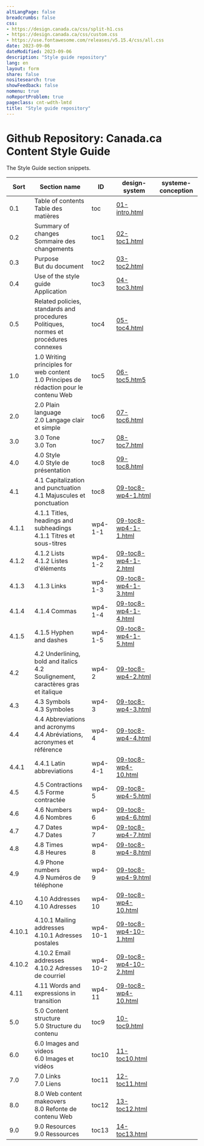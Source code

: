 ```yaml
---
altLangPage: false
breadcrumbs: false
css:
- https://design.canada.ca/css/split-h1.css
- https://design.canada.ca/css/custom.css
- https://use.fontawesome.com/releases/v5.15.4/css/all.css
date: 2023-09-06
dateModified: 2023-09-06
description: "Style guide repository"
lang: en
layout: form
share: false
nositesearch: true
showFeedback: false
nomenu: true
noReportProblem: true
pageclass: cnt-wdth-lmtd
title: "Style guide repository"
---
```

<h1 property="name" id="wb-cont" dir="ltr"><span class="stacked"><span>Github Repository</span>: <span>Canada.ca Content Style Guide</span></span></h1>
<p>The Style Guide section snippets.</p>
<div class="panel panel-default mrgn-tp-lg">
  <div class="mrgn-tp-md">
    <table class="wb-tables table table-striped small brdr-tp" aria-live="polite" id="style-guide" data-page-length="100" data-wb-tables='{  
	    "bDeferRender": true,														 
            "order": [0, "asc"],
            "paging": true,
            "info": true,
            "columns": [
            { "data": "SORT", "className": "",  "visible": false },
            { "data": "SECTIONNAME", "className": "" },
	        { "data": "ID", "className": "" },
            { "data": "DESIGNSYSTEM", "className": "", "orderable": false },
            { "data": "SYSTEMECONCEPTION", "className": "", "orderable": false }
            ]
            }'>
      <thead>
        <tr>
          <th>Sort</th>
          <th class="col-md-5">Section name</th>
          <th class="col-md-1">ID</th>
          <th class="col-md-3"><span class="fab fa-github"></span> design-system</th>
          <th class="col-md-3"><span class="fab fa-github"></span> systeme-conception</th>
        </tr>
      </thead>
      <tbody>
        <tr>
          <td>0.1</td>
          <td>Table of contents<br>
            Table des matières</td>
          <td>toc</td>
          <td><a href="https://github.com/canada-ca/design-system/blob/CCCSG-158-recode-style-guide/_includes/style-guide/01-intro.html">01-intro.html</a></td>
          <td></td>
        </tr>
        <tr>
          <td>0.2</td>
          <td>Summary of changes<br>
            Sommaire des changements</td>
          <td>toc1</td>
          <td><a href="https://github.com/canada-ca/design-system/blob/CCCSG-158-recode-style-guide/_includes/style-guide/02-toc1.html">02-toc1.html</a></td>
          <td></td>
        </tr>
        <tr>
          <td>0.3</td>
          <td>Purpose<br>
            But du document</td>
          <td>toc2</td>
          <td><a href="https://github.com/canada-ca/design-system/blob/CCCSG-158-recode-style-guide/_includes/style-guide/03-toc2.html">03-toc2.html</a></td>
          <td></td>
        </tr>
        <tr>
          <td>0.4</td>
          <td>Use of the style guide<br>
            Application</td>
          <td>toc3</td>
          <td><a href="https://github.com/canada-ca/design-system/blob/CCCSG-158-recode-style-guide/_includes/style-guide/04-toc3.html">04-toc3.html</a></td>
          <td></td>
        </tr>
        <tr>
          <td>0.5</td>
          <td>Related policies, standards and procedures<br>
            Politiques, normes et procédures connexes</td>
          <td>toc4</td>
          <td><a href="https://github.com/canada-ca/design-system/blob/CCCSG-158-recode-style-guide/_includes/style-guide/06-toc5.html">05-toc4.html</a></td>
          <td></td>
        </tr>
        <tr>
          <td>1.0</td>
          <td>1.0 Writing principles for web content<br>
            1.0 Principes de rédaction pour le contenu Web</td>
          <td>toc5</td>
          <td><a href="https://github.com/canada-ca/design-system/blob/CCCSG-158-recode-style-guide/_includes/style-guide/06-toc5.html">06-toc5.htm5</a></td>
          <td></td>
        </tr>
        <tr>
          <td>2.0</td>
          <td>2.0 Plain language<br>
            2.0 Langage clair et simple</td>
          <td>toc6</td>
          <td><a href="https://github.com/canada-ca/design-system/blob/CCCSG-158-recode-style-guide/_includes/style-guide/07-toc6.html">07-toc6.html</a></td>
          <td></td>
        </tr>
        <tr>
          <td>3.0</td>
          <td>3.0 Tone<br>
            3.0 Ton</td>
          <td>toc7</td>
          <td><a href="https://github.com/canada-ca/design-system/blob/CCCSG-158-recode-style-guide/_includes/style-guide/08-toc7.html">08-toc7.html</a></td>
          <td></td>
        </tr>
        <tr>
          <td>4.0</td>
          <td>4.0 Style<br>
            4.0 Style de présentation</td>
          <td>toc8</td>
          <td><a href="https://github.com/canada-ca/design-system/blob/CCCSG-158-recode-style-guide/_includes/style-guide/09-toc8.html">09-toc8.html</a></td>
          <td></td>
        </tr>
        <tr>
          <td>4.1</td>
          <td>4.1 Capitalization and punctuation<br>
            4.1 Majuscules et ponctuation</td>
          <td>toc8</td>
          <td><a href="https://github.com/canada-ca/design-system/blob/CCCSG-158-recode-style-guide/_includes/style-guide/09-toc8-wp4-1.html">09-toc8-wp4-1.html</a></td>
          <td></td>
        </tr>
        <tr>
          <td>4.1.1</td>
          <td>4.1.1 Titles, headings and subheadings<br>
            4.1.1 Titres et sous-titres</td>
          <td>wp4-1-1</td>
          <td><a href="https://github.com/canada-ca/design-system/blob/CCCSG-158-recode-style-guide/_includes/style-guide/09-toc8-wp4-1-1.html">09-toc8-wp4-1-1.html</a></td>
          <td></td>
        </tr>
        <tr>
          <td>4.1.2</td>
          <td>4.1.2 Lists<br>
            4.1.2 Listes d'éléments</td>
          <td>wp4-1-2</td>
          <td><a href="https://github.com/canada-ca/design-system/blob/CCCSG-158-recode-style-guide/_includes/style-guide/09-toc8-wp4-1-2.html">09-toc8-wp4-1-2.html</a></td>
          <td></td>
        </tr>
        <tr>
          <td>4.1.3</td>
          <td>4.1.3 Links<br></td>
          <td>wp4-1-3</td>
          <td><a href="https://github.com/canada-ca/design-system/blob/CCCSG-158-recode-style-guide/_includes/style-guide/09-toc8-wp4-1-3.html">09-toc8-wp4-1-3.html</a></td>
          <td></td>
        </tr>
        <tr>
          <td>4.1.4</td>
          <td>4.1.4 Commas<br></td>
          <td>wp4-1-4</td>
          <td><a href="https://github.com/canada-ca/design-system/blob/CCCSG-158-recode-style-guide/_includes/style-guide/09-toc8-wp4-1-4.html">09-toc8-wp4-1-4.html</a></td>
          <td></td>
        </tr>
        <tr>
          <td>4.1.5</td>
          <td>4.1.5 Hyphen and dashes<br></td>
          <td>wp4-1-5</td>
          <td><a href="https://github.com/canada-ca/design-system/blob/CCCSG-158-recode-style-guide/_includes/style-guide/09-toc8-wp4-1-5.html">09-toc8-wp4-1-5.html</a></td>
          <td></td>
        </tr>
        <tr>
          <td>4.2</td>
          <td>4.2 Underlining, bold and italics<br>
            4.2 Soulignement, caractères gras et italique</td>
          <td>wp4-2</td>
          <td><a href="https://github.com/canada-ca/design-system/blob/CCCSG-158-recode-style-guide/_includes/style-guide/09-toc8-wp4-2.html">09-toc8-wp4-2.html</a></td>
          <td></td>
        </tr>
        <tr>
          <td>4.3</td>
          <td>4.3 Symbols<br>
            4.3 Symboles</td>
          <td>wp4-3</td>
          <td><a href="https://github.com/canada-ca/design-system/blob/CCCSG-158-recode-style-guide/_includes/style-guide/09-toc8-wp4-3.html">09-toc8-wp4-3.html</a></td>
          <td></td>
        </tr>
        <tr>
          <td>4.4</td>
          <td>4.4 Abbreviations and acronyms<br>
            4.4 Abréviations, acronymes et référence</td>
          <td>wp4-4</td>
          <td><a href="https://github.com/canada-ca/design-system/blob/CCCSG-158-recode-style-guide/_includes/style-guide/09-toc8-wp4-4.html">09-toc8-wp4-4.html</a></td>
          <td></td>
        </tr>
        <tr>
          <td>4.4.1</td>
          <td>4.4.1 Latin abbreviations<br></td>
          <td>wp4-4-1</td>
          <td><a href="https://github.com/canada-ca/design-system/blob/CCCSG-158-recode-style-guide/_includes/style-guide/09-toc8-wp4-10.html">09-toc8-wp4-10.html</a></td>
          <td></td>
        </tr>
        <tr>
          <td>4.5</td>
          <td>4.5 Contractions<br>
            4.5 Forme contractée</td>
          <td>wp4-5</td>
          <td><a href="https://github.com/canada-ca/design-system/blob/CCCSG-158-recode-style-guide/_includes/style-guide/09-toc8-wp4-5.html">09-toc8-wp4-5.html</a></td>
          <td></td>
        </tr>
        <tr>
          <td>4.6</td>
          <td>4.6 Numbers<br>
            4.6 Nombres</td>
          <td>wp4-6</td>
          <td><a href="https://github.com/canada-ca/design-system/blob/CCCSG-158-recode-style-guide/_includes/style-guide/09-toc8-wp4-6.html">09-toc8-wp4-6.html</a></td>
          <td></td>
        </tr>
        <tr>
          <td>4.7</td>
          <td>4.7 Dates<br>
            4.7 Dates</td>
          <td>wp4-7</td>
          <td><a href="https://github.com/canada-ca/design-system/blob/CCCSG-158-recode-style-guide/_includes/style-guide/09-toc8-wp4-7.html">09-toc8-wp4-7.html</a></td>
          <td></td>
        </tr>
        <tr>
          <td>4.8</td>
          <td>4.8 Times<br>
            4.8 Heures</td>
          <td>wp4-8</td>
          <td><a href="https://github.com/canada-ca/design-system/blob/CCCSG-158-recode-style-guide/_includes/style-guide/09-toc8-wp4-8.html">09-toc8-wp4-8.html</a></td>
          <td></td>
        </tr>
        <tr>
          <td>4.9</td>
          <td>4.9 Phone numbers<br>
            4.9 Numéros de téléphone</td>
          <td>wp4-9</td>
          <td><a href="https://github.com/canada-ca/design-system/blob/CCCSG-158-recode-style-guide/_includes/style-guide/09-toc8-wp4-9.html">09-toc8-wp4-9.html</a></td>
          <td></td>
        </tr>
        <tr>
          <td>4.10</td>
          <td>4.10 Addresses<br>
            4.10 Adresses</td>
          <td>wp4-10</td>
          <td><a href="https://github.com/canada-ca/design-system/blob/CCCSG-158-recode-style-guide/_includes/style-guide/09-toc8-wp4-10.html">09-toc8-wp4-10.html</a></td>
          <td></td>
        </tr>
        <tr>
          <td>4.10.1</td>
          <td>4.10.1 Mailing addresses<br>
            4.10.1 Adresses postales</td>
          <td>wp4-10-1</td>
          <td><a href="https://github.com/canada-ca/design-system/blob/CCCSG-158-recode-style-guide/_includes/style-guide/09-toc8-wp4-10-1.html">09-toc8-wp4-10-1.html</a></td>
          <td></td>
        </tr>
        <tr>
          <td>4.10.2</td>
          <td>4.10.2 Email addresses<br>
            4.10.2 Adresses de courriel</td>
          <td>wp4-10-2</td>
          <td><a href="https://github.com/canada-ca/design-system/blob/CCCSG-158-recode-style-guide/_includes/style-guide/09-toc8-wp4-10-2.html">09-toc8-wp4-10-2.html</a></td>
          <td></td>
        </tr>
        <tr>
          <td>4.11</td>
          <td>4.11 Words and expressions in transition<br></td>
          <td>wp4-11</td>
          <td><a href="https://github.com/canada-ca/design-system/blob/CCCSG-158-recode-style-guide/_includes/style-guide/09-toc8-wp4-11.html">09-toc8-wp4-10.html</a></td>
          <td></td>
        </tr>
        <tr>
          <td>5.0</td>
          <td>5.0 Content structure<br>
            5.0 Structure du contenu</td>
          <td>toc9</td>
          <td><a href="https://github.com/canada-ca/design-system/blob/CCCSG-158-recode-style-guide/_includes/style-guide/10-toc9.html">10-toc9.html</a></td>
          <td></td>
        </tr>
        <tr>
          <td>6.0</td>
          <td>6.0 Images and videos<br>
            6.0 Images et vidéos</td>
          <td>toc10</td>
          <td><a href="https://github.com/canada-ca/design-system/blob/CCCSG-158-recode-style-guide/_includes/style-guide/11-toc10.html">11-toc10.html</a></td>
          <td></td>
        </tr>
        <tr>
          <td>7.0</td>
          <td>7.0 Links<br>
            7.0 Liens</td>
          <td>toc11</td>
          <td><a href="https://github.com/canada-ca/design-system/blob/CCCSG-158-recode-style-guide/_includes/style-guide/12-toc11.html">12-toc11.html</a></td>
          <td></td>
        </tr>
        <tr>
          <td>8.0</td>
          <td>8.0 Web content makeovers<br>
            8.0 Refonte de contenu Web</td>
          <td>toc12</td>
          <td><a href="https://github.com/canada-ca/design-system/blob/CCCSG-158-recode-style-guide/_includes/style-guide/13-toc12.html">13-toc12.html</a></td>
          <td></td>
        </tr>
        <tr>
          <td>9.0</td>
          <td>9.0 Resources<br>
            9.0 Ressources</td>
          <td>toc13</td>
          <td><a href="https://github.com/canada-ca/design-system/blob/CCCSG-158-recode-style-guide/_includes/style-guide/14-toc13.html">14-toc13.html</a></td>
          <td></td>
        </tr>
      </tbody>
    </table>
  </div>
</div>
